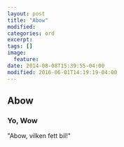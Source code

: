 ```yaml
---
layout: post
title: "Abow"
modified:
categories: ord
excerpt:
tags: []
image:
  feature:
date: 2014-08-08T15:39:55-04:00
modified: 2016-06-01T14:19:19-04:00
---
```


## Abow

### Yo, Wow

"Abow, vilken fett bil!"
